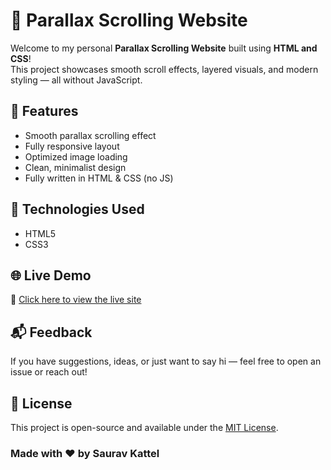 # 🌌 Parallax Scrolling Website

Welcome to my personal **Parallax Scrolling Website** built using **HTML and CSS**!  
This project showcases smooth scroll effects, layered visuals, and modern styling — all without JavaScript.



## 🚀 Features

- Smooth parallax scrolling effect  
- Fully responsive layout  
- Optimized image loading  
- Clean, minimalist design  
- Fully written in HTML & CSS (no JS)



## 🔧 Technologies Used

- HTML5  
- CSS3



## 🌐 Live Demo

🔗 [Click here to view the live site](https://parallaxsc.netlify.app/) 



## 📬 Feedback

If you have suggestions, ideas, or just want to say hi — feel free to open an issue or reach out!



## 📜 License

This project is open-source and available under the [MIT License](LICENSE).



### Made with ❤️ by **Saurav Kattel**

